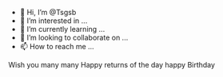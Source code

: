 - 👋 Hi, I’m @Tsgsb
- 👀 I’m interested in ...
- 🌱 I’m currently learning ...
- 💞️ I’m looking to collaborate on ...
- 📫 How to reach me ...

<!---
Tsgsb/Tsgsb is a ✨ special ✨ repository because its `README.md` (this file) appears on your GitHub profile.
You can click the Preview link to take a look at your changes.
--->
Wish you many many Happy returns of the day happy Birthday
